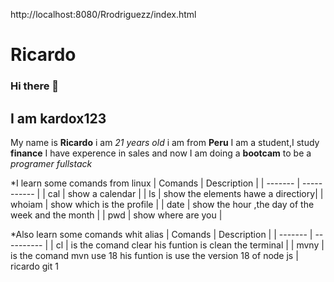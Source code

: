 http://localhost:8080/Rrodriguezz/index.html
# Ricardo
### Hi there 👋 
## I am kardox123
My name is **Ricardo** i am *21 years old* i am from **Peru**
I am a student,I study **finance** 
I have experence in sales and now I am doing a **bootcam** to be a *programer fullstack*

 *I learn some comands from linux
| Comands | Description |
| ------- | ----------- |
|  cal    |  show a calendar |
|   ls    |  show the elements hawe a directiory|
| whoiam  | show which is the profile |
| date    | show the hour ,the day of the week and the month |
|   pwd   | show where are you |

 *Also learn some comands whit alias
| Comands |  Description |
| ------- |  ---------- |
| cl      |  is the comand clear his funtion is clean the terminal |
| mvny | is the comand mvn use 18 his funtion is use the version 18 of node js |
ricardo git 1